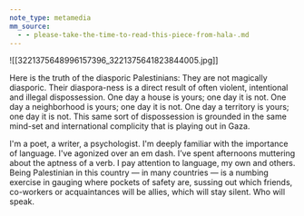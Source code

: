 ```yaml
---
note_type: metamedia
mm_source:
  - - please-take-the-time-to-read-this-piece-from-hala-.md
---
```


![[3221375648996157396_3221375641823844005.jpg]]

Here is the truth of the diasporic Palestinians:
They are not magically diasporic. Their
diaspora-ness is a direct result of often violent,
intentional and illegal dispossession. One day a
house is yours; one day it is not. One day a
neighborhood is yours; one day it is not. One
day a territory is yours; one day it is not. This
same sort of dispossession is grounded in the
same mind-set and international complicity that
is playing out in Gaza.

I'm a poet, a writer, a psychologist. I'm deeply
familiar with the importance of language. I've
agonized over an em dash. I’ve spent afternoons
muttering about the aptness of a verb. I pay
attention to language, my own and others.
Being Palestinian in this country — in many
countries — is a numbing exercise in gauging
where pockets of safety are, sussing out which
friends, co-workers or acquaintances will be
allies, which will stay silent. Who will speak.


